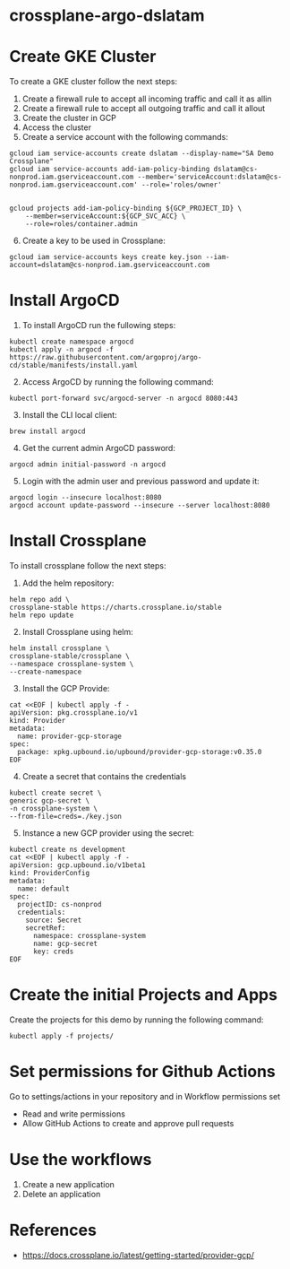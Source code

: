 # crossplane-argo-dslatam
# Create GKE Cluster
To create a GKE cluster follow the next steps:
1. Create a firewall rule to accept all incoming traffic and call it as allin
2. Create a firewall rule to accept all outgoing traffic and call it allout
3. Create the cluster in GCP
4. Access the cluster
5. Create a service account with the following commands:
```
gcloud iam service-accounts create dslatam --display-name="SA Demo Crossplane"
gcloud iam service-accounts add-iam-policy-binding dslatam@cs-nonprod.iam.gserviceaccount.com --member='serviceAccount:dslatam@cs-nonprod.iam.gserviceaccount.com' --role='roles/owner'


gcloud projects add-iam-policy-binding ${GCP_PROJECT_ID} \
    --member=serviceAccount:${GCP_SVC_ACC} \
    --role=roles/container.admin

```
6. Create a key to be used in Crossplane:
```
gcloud iam service-accounts keys create key.json --iam-account=dslatam@cs-nonprod.iam.gserviceaccount.com
```

# Install ArgoCD
1. To install ArgoCD run the fullowing steps:
```
kubectl create namespace argocd
kubectl apply -n argocd -f https://raw.githubusercontent.com/argoproj/argo-cd/stable/manifests/install.yaml
```
2. Access ArgoCD by running the following command:
```
kubectl port-forward svc/argocd-server -n argocd 8080:443
```
3. Install the CLI local client:
```
brew install argocd
```
4. Get the current admin ArgoCD password:
```
argocd admin initial-password -n argocd
```
5. Login with the admin user and previous password and update it:
```
argocd login --insecure localhost:8080
argocd account update-password --insecure --server localhost:8080
```

# Install Crossplane
To install crossplane follow the next steps:
1. Add the helm repository:
```
helm repo add \
crossplane-stable https://charts.crossplane.io/stable
helm repo update
```
2. Install Crossplane using helm:
```
helm install crossplane \
crossplane-stable/crossplane \
--namespace crossplane-system \
--create-namespace
```
3. Install the GCP Provide:
```
cat <<EOF | kubectl apply -f -
apiVersion: pkg.crossplane.io/v1
kind: Provider
metadata:
  name: provider-gcp-storage
spec:
  package: xpkg.upbound.io/upbound/provider-gcp-storage:v0.35.0
EOF
```
4. Create a secret that contains the credentials
```
kubectl create secret \
generic gcp-secret \
-n crossplane-system \
--from-file=creds=./key.json
```

5. Instance a new GCP provider using the secret:
```
kubectl create ns development
cat <<EOF | kubectl apply -f -
apiVersion: gcp.upbound.io/v1beta1
kind: ProviderConfig
metadata:
  name: default
spec:
  projectID: cs-nonprod
  credentials:
    source: Secret
    secretRef:
      namespace: crossplane-system
      name: gcp-secret
      key: creds
EOF
```

# Create the initial Projects and Apps
Create the projects for this demo by running the following command:
```
kubectl apply -f projects/
```

# Set permissions for Github Actions
Go to settings/actions in your repository and in Workflow permissions set
- Read and write permissions
- Allow GitHub Actions to create and approve pull requests

# Use the workflows
1. Create a new application
2. Delete an application


# References
- https://docs.crossplane.io/latest/getting-started/provider-gcp/
